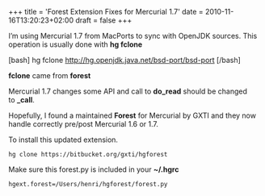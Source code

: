 +++
title = 'Forest Extension Fixes for Mercurial 1.7'
date = 2010-11-16T13:20:23+02:00
draft = false
+++

I’m using Mercurial 1.7 from MacPorts to sync with OpenJDK sources. This operation is usually done with **hg fclone**

[bash] hg fclone http://hg.openjdk.java.net/bsd-port/bsd-port [/bash]

**fclone** came from **forest**

Mercurial 1.7 changes some API and call to **do_read** should be changed to **_call**.

Hopefully, I found a maintained **Forest** for Mercurial by GXTI and they now handle correctly pre/post Mercurial 1.6 or 1.7.

To install this updated extension.

```
hg clone https://bitbucket.org/gxti/hgforest
```

Make sure this forest.py is included in your **~/.hgrc**

```
hgext.forest=/Users/henri/hgforest/forest.py
```

